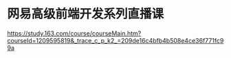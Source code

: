 # 网易高级前端开发系列直播课

https://study.163.com/course/courseMain.htm?courseId=1209595819&_trace_c_p_k2_=209de16c4bfb4b508e4ce36f771fc99a

